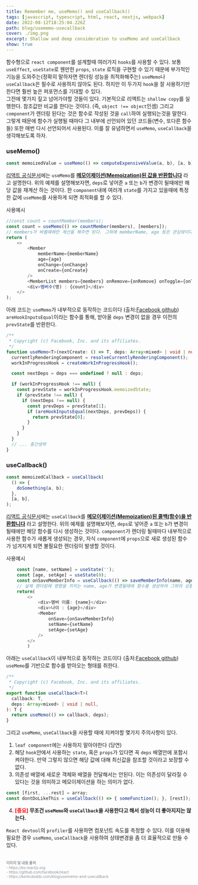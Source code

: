 ```yaml
---
title: Remember me, useMemo() and useCallback()
tags: [javascript, typescript, html, react, nextjs, webpack]
date: 2022-08-12T18:25:04.226Z
path: blog/usememo-usecallback
cover: ./img.png
excerpt: Shallow and deep consideration to useMemo and useCallback
show: true
---
```


함수형으로 `react component`를 설계할때 여러가지 `hooks`를 사용할 수 있다. 보통 `useEffect`, `useState`로 웬만한 `props`, `state` 로직을 구현할 수 있기 때문에 부가적인 기능을 도와주는(정확히 말하자면 렌더링 성능을 최적화해주는) `useMemo`나 `useCallback`은 필수로 사용하지 않아도 된다. 하지만 이 두가지 `hook`을 잘 사용하기만 한다면 훨씬 높은 퍼포먼스를 기대할 수 있다.  
그전에 몇가지 짚고 넘어가야할 것들이 있다. 기본적으로 리액트는 `shallow copy`를 실행한다. 참조값만 비교를 한다는 것이다. (즉, `object !== object`인셈) 그리고 `component`가 렌더링 된다는 것은 함수로 작성된 것을 `call`하여 실행되는것을 말한다. 그렇게 때문에 함수가 실행될 때마다 그 내부에 선언되어 있던 코드들(변수, 또다른 함수들) 또한 매번 다시 선언되어서 사용된다. 이를 잘 유념하면서 `useMemo`, `useCallback`을 생각해보도록 하자.

### useMemo()
```typescript
const memoizedValue = useMemo(() => computeExpensiveValue(a, b), [a, b]);
```
<a href='https://ko.reactjs.org/docs/hooks-reference.html#usememo' target="_blank" rel="noopener noreferrer">리액트 공식문서</a>에는 `useMemo`를 <b><u><a href='https://ko.wikipedia.org/wiki/%EB%A9%94%EB%AA%A8%EC%9D%B4%EC%A0%9C%EC%9D%B4%EC%85%98'  target="_blank" rel="noopener noreferrer">메모이제이션(Memoization)</a>된 값을 반환합니다</u></b> 라고 설명한다. 위의 예제를 설명해보자면, `deps`로 넣어준 `a` 또는 `b`가 변경이 될때에만 해당 값을 재계산 하는 것이다. 한 `component`내에 여러개 `state`를 가지고 있을때에 특정한 값에 `useMemo`를 사용하게 되면 최적화를 할 수 있다.  

사용예시
```javascript
//const count = countMember(members);
const count = useMemo(() => countMember(members), [members]); 
// members가 바뀔때에만 계산을 해주면 된다. 그외에 memberName, age 등은 관심밖이다.
return (
	<>
    	<Member 
            memberName={memberName}
            age={age}
            onChange={onChange}
            onCreate={onCreate}
        />
        <MemberList members={members} onRemove={onRemove} onToggle={onToggle} />
        <div>멤버수(명) : {count}</div>
    </>
);
```
아래 코드는 `useMemo`가 내부적으로 동작하는 코드이다 (출처:<a href='https://github.com/facebook/react/blob/1a106bdc2abc7af190b791d13b2ead0c2c556f7a/packages/react-server/src/ReactFizzHooks.js'>Facebook github</a>)  
`areHookInputsEqual`이라는 함수를 통해, 받아올 `deps` 변경이 없을 경우 이전의 `prevState`를 반환한다.
```typescript
/**
 * Copyright (c) Facebook, Inc. and its affiliates.
 */
function useMemo<T>(nextCreate: () => T, deps: Array<mixed> | void | null): T {
  currentlyRenderingComponent = resolveCurrentlyRenderingComponent();
  workInProgressHook = createWorkInProgressHook();

  const nextDeps = deps === undefined ? null : deps;

  if (workInProgressHook !== null) {
    const prevState = workInProgressHook.memoizedState;
    if (prevState !== null) {
      if (nextDeps !== null) {
        const prevDeps = prevState[1];
        if (areHookInputsEqual(nextDeps, prevDeps)) {
          return prevState[0];
        }
      }
    }
  }
  // ... 중간생략 
}
```

### useCallback()
```typescript
const memoizedCallback = useCallback(
  () => {
    doSomething(a, b);
  },
  [a, b],
);
```
<a href='https://ko.reactjs.org/docs/hooks-reference.html#usememo' target="_blank" rel="noopener noreferrer">리액트 공식문서</a>에는 `useCallback`를 <b><u><a href='https://ko.wikipedia.org/wiki/%EB%A9%94%EB%AA%A8%EC%9D%B4%EC%A0%9C%EC%9D%B4%EC%85%98'  target="_blank" rel="noopener noreferrer">메모이제이션(Memoization)</a>된 콜백(함수)을 반환합니다</u></b> 라고 설명한다. 위의 예제를 설명해보자면, `deps`로 넣어준 `a` 또는 `b`가 변경이 될때에만 해당 함수를 다시 생성하는 것이다. 
`component`가 렌더링 될때마다 내부적으로 사용한 함수가 새롭게 생성되는 경우, 자식 `component`에 `props`으로 새로 생성된 함수가 넘겨지게 되면 불필요한 렌더링이 발생할 것이다. 

사용예시 
```javascript
    const [name, setName] = useState('');
    const [age, setAge] = useState(0);
    const onSaveMemberInfo = useCallback(() => saveMemberInfo(name, age), [name, age]);
    // 실제 렌더링에 영향을 끼치는 name, age가 변경될때에 함수를 생성하여 그외의 상황에서 <Member />가 렌더링되는것을 막는다 
    return( 
        <>
            <div>멤버 이름: {name}</div>
            <div>나이 : {age}</div>
            <Member 
                onSave={onSaveMemberInfo}
                setName={setName}
                setAge={setAge} 
            />
        </>
        )
```

아래는 `useCallback`이 내부적으로 동작하는 코드이다 (출처:<a href='https://github.com/facebook/react/blob/1a106bdc2abc7af190b791d13b2ead0c2c556f7a/packages/react-server/src/ReactFizzHooks.js'>Facebook github</a>)  
`useMemo`를 기반으로 함수를 받아오는 형태를 취한다.
```typescript
/**
 * Copyright (c) Facebook, Inc. and its affiliates.
 */
export function useCallback<T>(
  callback: T,
  deps: Array<mixed> | void | null,
): T {
  return useMemo(() => callback, deps);
}
```

그리고 `useMemo`, `useCallback`을 사용할 때에 지켜야할 몇가지 주의사항이 있다.
1. `leaf component`에는 사용하지 말아야한다 (당연)
2. 해당 `hook`안에서 사용하는 `state`, 혹은 `props`가 있다면 꼭 `deps` 배열안에 포함시켜야한다. 만약 그렇지 않으면 해당 값에 대해 최신값을 참조할 것이라고 보장할 수 없다.
3. 의존성 배열에 새로운 객체와 배열을 전달해서는 안된다. 이는 의존성이 달라질 수 있다는 것을 의미하고 메모이제이션을 하는 의미가 없다.

```javascript
const [first, ...rest] = array;
const dontDoLikeThis = useCallback(() => { someFunction(); }, [rest]);
```
4. <b><span style='color:red'>[중요]</span> 무조건 `useMemo`와 `useCallback`을 사용한다고 해서 성능이 더 좋아지지는 않는다.</b>

`React devtool`의 `profiler`를 사용하면 컴포넌트 속도를 측정할 수 있다. 이를 이용해 필요한 경우 `useMemo`, `useCallback`을 사용하여 상태변경을 좀 더 효율적으로 만들 수 있다.

<br/>
<div style="font-size:10px;color:#8b9196;word-break: break-all;">
<b>이미지 및 내용 출처</b><br/>
- https://ko.reactjs.org<br/>  
- https://github.com/facebook/react<br/>
- https://kentcdodds.com/blog/usememo-and-usecallback
</div>
